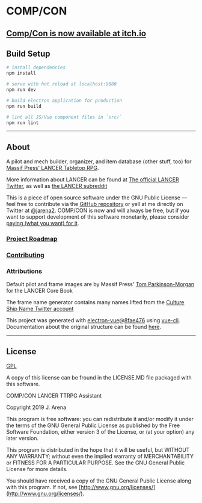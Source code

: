 # COMP/CON

## [Comp/Con is now available at itch.io](https://beeftime.itch.io/compcon)

## Build Setup

``` bash
# install dependencies
npm install

# serve with hot reload at localhost:9080
npm run dev

# build electron application for production
npm run build

# lint all JS/Vue component files in `src/`
npm run lint

```

---

## About
  
  A pilot and mech builder, organizer, and item database (other stuff, too) for [Massif Press' LANCER Tabletop RPG](https://massif-press.itch.io/lancer-core-book).

  More information about LANCER can be found at [The official LANCER Twitter](https://twitter.com/lancer_rpg), as well as [the LANCER subreddit](https://www.reddit.com/r/LancerRPG/)</a>

  This is a piece of open source software under the GNU Public License — feel free to contribute via the [GitHub repository](https://github.com/jarena3/compcon) or yell at me directly on Twitter at [@jarena2](https://www.twitter.com/jarena2)</a>.
  COMP/CON is now and will always be free, but if you want to support development of this software monetarily, please consider [paying (what you want) for it](https://beeftime.itch.io/compcon)</a>.

### [Project Roadmap](https://github.com/jarena3/compcon/wiki/Roadmap)

### [Contributing](https://github.com/jarena3/compcon/wiki/Getting-Started)

### Attributions

  Default pilot and frame images are by Massif Press' [Tom Parkinson-Morgan](https://twitter.com/orbitaldropkick) for the LANCER Core Book

  The frame name generator contains many names lifted from the [Culture Ship Name Twitter account](https://twitter.com/cultureshipname)

  This project was generated with [electron-vue](https://github.com/SimulatedGREG/electron-vue)@[8fae476](https://github.com/SimulatedGREG/electron-vue/tree/8fae4763e9d225d3691b627e83b9e09b56f6c935) using [vue-cli](https://github.com/vuejs/vue-cli). Documentation about the original structure can be found [here](https://simulatedgreg.gitbooks.io/electron-vue/content/index.html).

  ---

## License

[GPL](https://www.gnu.org/licenses/gpl-3.0.en.html)

A copy of this license can be fround in the LICENSE.MD file packaged with this software.

COMP/CON LANCER TTRPG Assistant

Copyright 2019 J. Arena

This program is free software: you can redistribute it and/or modify
it under the terms of the GNU General Public License as published by
the Free Software Foundation, either version 3 of the License, or
(at your option) any later version.

This program is distributed in the hope that it will be useful,
but WITHOUT ANY WARRANTY; without even the implied warranty of
MERCHANTABILITY or FITNESS FOR A PARTICULAR PURPOSE. See the
GNU General Public License for more details.

You should have received a copy of the GNU General Public License
along with this program. If not, see [http://www.gnu.org/licenses/](http://www.gnu.org/licenses/).
